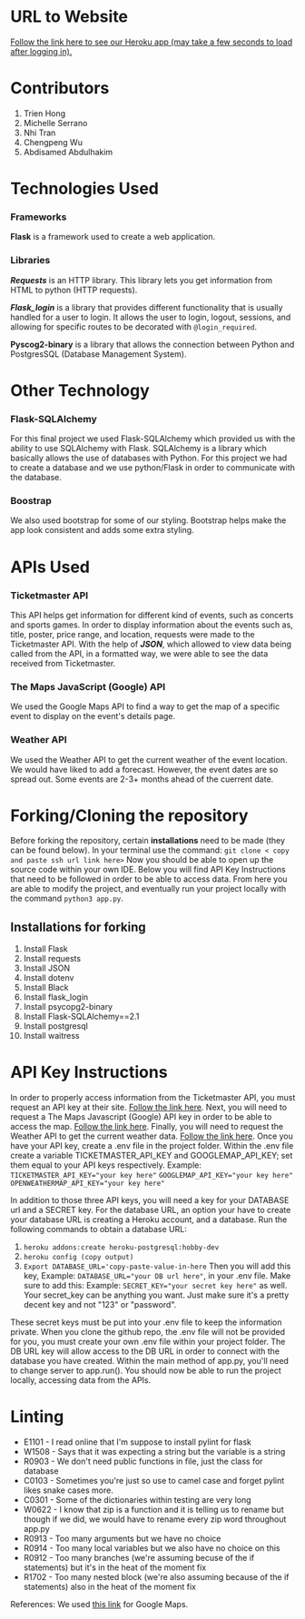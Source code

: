 # URL to Website
[Follow the link here to see our Heroku app (may take a few seconds to load after logging in).](https://swe-event-tracker.herokuapp.com/)

# Contributors
1. Trien Hong
2. Michelle Serrano
3. Nhi Tran
4. Chengpeng Wu
5. Abdisamed Abdulhakim

# Technologies Used
### Frameworks

**Flask** is a framework used to create a web application.

### Libraries

***Requests*** is an HTTP library. This library lets you get information from HTML to python (HTTP requests).

***Flask_login*** is a library that provides different functionality that is usually handled for a user to login. 
It allows the user to login, logout, sessions, and allowing for specific routes to be decorated with `@login_required`.

**Pyscog2-binary** is a library that allows the connection between Python and PostgresSQL (Database Management System).

# Other Technology

### Flask-SQLAlchemy
For this final project we used Flask-SQLAlchemy which provided us with the ability to use SQLAlchemy with Flask. SQLAlchemy is a library which basically allows the use of databases with Python. For this project we had to create a database and we use python/Flask in order to communicate with the database.

### Boostrap
We also used bootstrap for some of our styling. Bootstrap helps make the app look consistent and adds some extra styling.

# APIs Used

### Ticketmaster API
This API helps get information for different kind of events, such as concerts and sports games. In order to display information about the events such as, title, poster, price range, and location, requests were made to the Ticketmaster API. With the help of ***JSON***, which allowed to view data being called from the API, in a formatted way, we were able to see the data received from Ticketmaster.

### The Maps JavaScript (Google) API
We used the Google Maps API to find a way to get the map of a specific event to display on the event's details page.

### Weather API
We used the Weather API to get the current weather of the event location. We would have liked to add a forecast. However, the event dates are so spread out. Some events are 2-3+ months ahead of the cuerrent date.

# Forking/Cloning the repository
Before forking the repository, certain **installations** need to be made (they can be found below). In your terminal use the command: `git clone < copy and paste ssh url link here>`
Now you should be able to open up the source code within your own IDE. Below you will find API Key Instructions that need to be followed in order to be able to access data. From here you are able to modify the project, and eventually run your project locally with the command `python3 app.py`.

## Installations for forking
1. Install Flask
2. Install requests
3. Install JSON
4. Install dotenv
5. Install Black
6. Install flask_login
7. Install psycopg2-binary
8. Install Flask-SQLAlchemy==2.1
9. Install postgresql
10. Install waitress

# API Key Instructions
In order to properly access information from the Ticketmaster API, you must request an API key at their site. [Follow the link here](https://developer.ticketmaster.com/products-and-docs/apis/getting-started/). Next, you will need to request a The Maps Javascript (Google) API key in order to be able to access the map. [Follow the link here](https://developers.google.com/maps/documentation/javascript/overview). Finally, you will need to request the Weather API to get the current weather data. [Follow the link here](https://openweathermap.org/api).
Once you have your API key, create a .env file in the project folder. Within the .env file create a variable TICKETMASTER_API_KEY and GOOGLEMAP_API_KEY; set them equal
to your API keys respectively.
Example:
`TICKETMASTER_API_KEY="your key here"`
`GOOGLEMAP_API_KEY="your key here"`
`OPENWEATHERMAP_API_KEY="your key here"`

In addition to those three API keys, you will need a key for your DATABASE url and a SECRET key.
For the database URL, an option your have to create your database URL is creating a Heroku account, and a database. Run the following commands to obtain a database URL:
1. `heroku addons:create heroku-postgresql:hobby-dev`
2. `heroku config (copy output)`
3. `Export DATABASE_URL='copy-paste-value-in-here`
Then you will add this key, Example: `DATABASE_URL="your DB url here"`, in your .env file.
Make sure to add this: Example: `SECRET_KEY="your secret key here"` as well.
Your secret_key can be anything you want. Just make sure it's a pretty decent key and not "123" or "password".

These secret keys must be put into your .env file to keep the information private. When you clone the github repo, the .env file will not be provided for you, you must create your own .env file within your project folder. The DB URL key will allow access to the DB URL in order to connect with the database you have created. Within the main method of app.py, you'll need to change server to app.run(). You should now be able to run the project locally, accessing data from the APIs.

# Linting
* E1101 - I read online that I'm suppose to install pylint for flask
* W1508 - Says that it was expecting a string but the variable is a string
* R0903 - We don't need public functions in file, just the class for database
* C0103 - Sometimes you're just so use to camel case and forget pylint likes snake cases more.
* C0301 - Some of the dictionaries within testing are very long
* W0622 - I know that zip is a function and it is telling us to rename but though if we did, we would have to rename every zip word throughout app.py
* R0913 - Too many arguments but we have no choice
* R0914 - Too many local variables but we also have no choice on this
* R0912 - Too many branches (we're assuming becuse of the if statements) but it's in the heat of the moment fix
* R1702 - Too many nested block (we're also assuming because of the if statements) also in the heat of the moment fix

References: 
We used [this link](https://developers.google.com/maps/documentation/javascript/adding-a-google-map#maps_add_map-javascript) for Google Maps.
